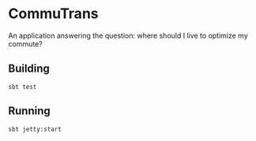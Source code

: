 # CommuTrans
An application answering the question: where should I live to optimize my commute?

## Building

```
sbt test
```

## Running

```
sbt jetty:start
```
